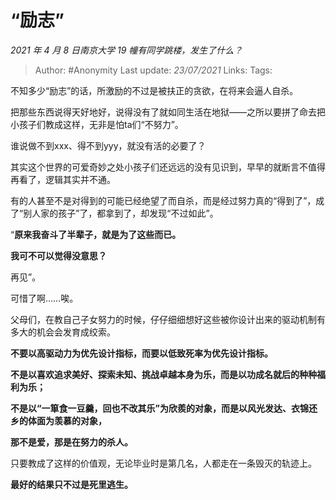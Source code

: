 # “励志”
*2021 年 4 月 8 日南京大学 19 幢有同学跳楼，发生了什么？*

> Author: #Anonymity
> Last update: *23/07/2021*
> Links:
> Tags:

不知多少“励志”的话，所激励的不过是被扶正的贪欲，在将来会逼人自杀。

把那些东西说得天好地好，说得没有了就如同生活在地狱——之所以要拼了命去把小孩子们教成这样，无非是怕ta们“不努力”。

谁说做不到xxx、得不到yyy，就没有活的必要了？

其实这个世界的可爱奇妙之处小孩子们还远远的没有见识到，早早的就断言不值得再看了，逻辑其实并不通。

有的人甚至不是对得到的可能已经绝望了而自杀，而是经过努力真的“得到了”，成了“别人家的孩子”了，都拿到了，却发现“不过如此”。

“**原来我奋斗了半辈子，就是为了这些而已。**

**我可不可以觉得没意思？**

再见”。

可惜了啊……唉。

父母们，在教自己子女努力的时候，仔仔细细想好这些被你设计出来的驱动机制有多大的机会会发育成绞索。

**不要以高驱动力为优先设计指标，而要以低致死率为优先设计指标。**

**不是以喜欢追求美好、探索未知、挑战卓越本身为乐，而是以功成名就后的种种福利为乐；**

**不是以“一箪食一豆羹，回也不改其乐”为欣羨的对象，而是以风光发达、衣锦还乡的体面为羡慕的对象，**

**那不是爱，那是在努力的杀人。**

只要教成了这样的价值观，无论毕业时是第几名，人都走在一条毁灭的轨迹上。

**最好的结果只不过是死里逃生。**

